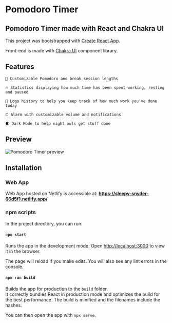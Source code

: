 # Pomodoro Timer

## Pomodoro Timer made with React and Chakra UI

This project was bootstrapped with [Create React App](https://github.com/facebook/create-react-app).

Front-end is made with [Chakra UI](https://chakra-ui.com/) component library.

## Features

    🍅 Customizable Pomodoro and break session lengths

    🔥 Statistics displaying how much time has been spent working, resting and paused

    📖 Logs history to help you keep track of how much work you've done today

    ⏰ Alarm with customizable volume and notifications

    🌒 Dark Mode to help night owls get stuff done

## Preview

![Pomodoro Timer preview](https://i.ibb.co/L1mXjBw/Pomodoroscreen.png)

## Installation

### Web App

Web App hosted on Netlify is accessible at: **https://sleepy-snyder-66d5f1.netlify.app/**

### npm scripts

In the project directory, you can run:

#### `npm start`

Runs the app in the development mode. Open [http://localhost:3000](http://localhost:3000) to view it in the browser.

The page will reload if you make edits. You will also see any lint errors in the console.

#### `npm run build`

Builds the app for production to the `build` folder.\
It correctly bundles React in production mode and optimizes the build for the best performance.
The build is minified and the filenames include the hashes.

You can then open the app with `npx serve`.
